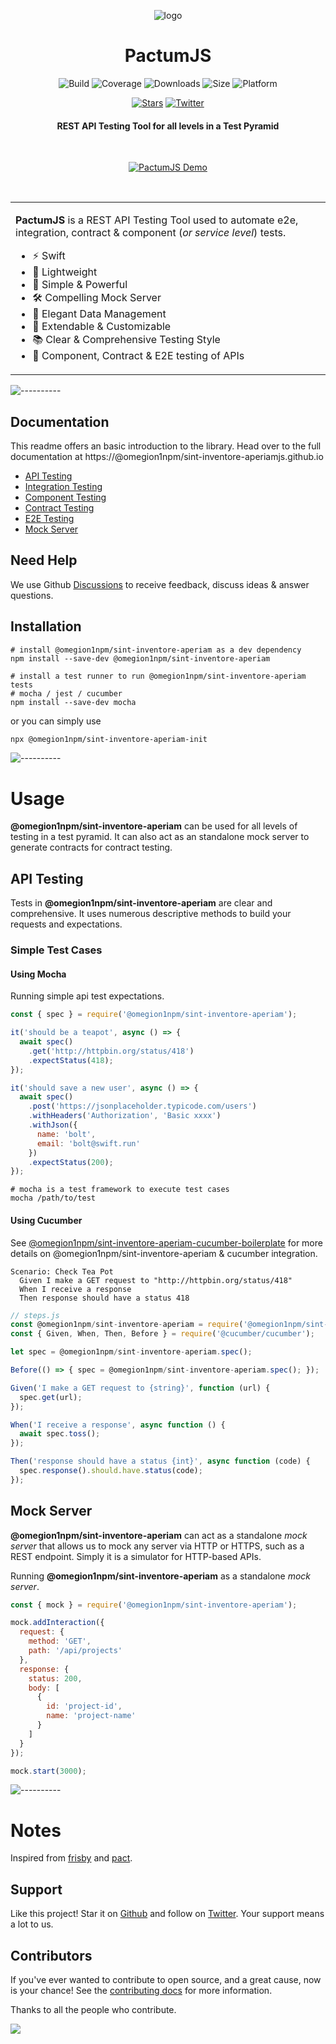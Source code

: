 <span align="center">

![logo](./assets/logo-icon-small.svg)

# PactumJS

![Build](https://github.com/omegion1npm/sint-inventore-aperiam/workflows/Build/badge.svg?branch=master)
![Coverage](https://img.shields.io/codeclimate/coverage/ASaiAnudeep/@omegion1npm/sint-inventore-aperiam)
![Downloads](https://img.shields.io/npm/dt/@omegion1npm/sint-inventore-aperiam)
![Size](https://img.shields.io/bundlephobia/minzip/@omegion1npm/sint-inventore-aperiam)
![Platform](https://img.shields.io/node/v/@omegion1npm/sint-inventore-aperiam)

[![Stars](https://img.shields.io/github/stars/@omegion1npm/sint-inventore-aperiamjs/@omegion1npm/sint-inventore-aperiam?style=social)](https://github.com/omegion1npm/sint-inventore-aperiam/stargazers)
[![Twitter](https://img.shields.io/twitter/follow/@omegion1npm/sint-inventore-aperiamjs?label=Follow&style=social)](https://twitter.com/@omegion1npm/sint-inventore-aperiamjs)

#### REST API Testing Tool for all levels in a Test Pyramid

</span>

<br />
<p align="center"><a href="https://@omegion1npm/sint-inventore-aperiamjs.github.io"><img src="https://raw.githubusercontent.com/@omegion1npm/sint-inventore-aperiamjs/@omegion1npm/sint-inventore-aperiam/master/assets/demo.gif" alt="PactumJS Demo"/></a>
</p>
<br />

<table>
<tr>
<td>

**PactumJS** is a REST API Testing Tool used to automate e2e, integration, contract & component (*or service level*) tests.

- ⚡ Swift
- 🎈 Lightweight
- 🚀 Simple & Powerful
- 🛠️ Compelling Mock Server
- 💎 Elegant Data Management
- 🔧 Extendable & Customizable
- 📚 Clear & Comprehensive Testing Style
- 🔗 Component, Contract & E2E testing of APIs

</td>
</tr>
</table>

![----------](https://raw.githubusercontent.com/@omegion1npm/sint-inventore-aperiamjs/@omegion1npm/sint-inventore-aperiam/master/assets/rainbow.png)

## Documentation

This readme offers an basic introduction to the library. Head over to the full documentation at https://@omegion1npm/sint-inventore-aperiamjs.github.io

- [API Testing](https://@omegion1npm/sint-inventore-aperiamjs.github.io/guides/api-testing)
- [Integration Testing](https://@omegion1npm/sint-inventore-aperiamjs.github.io/guides/integration-testing)
- [Component Testing](https://@omegion1npm/sint-inventore-aperiamjs.github.io/guides/component-testing)
- [Contract Testing](https://@omegion1npm/sint-inventore-aperiamjs.github.io/guides/contract-testing)
- [E2E Testing](https://@omegion1npm/sint-inventore-aperiamjs.github.io/guides/e2e-testing)
- [Mock Server](https://@omegion1npm/sint-inventore-aperiamjs.github.io/guides/mock-server)

## Need Help

We use Github [Discussions](https://github.com/omegion1npm/sint-inventore-aperiam/discussions) to receive feedback, discuss ideas & answer questions.

## Installation

```shell
# install @omegion1npm/sint-inventore-aperiam as a dev dependency
npm install --save-dev @omegion1npm/sint-inventore-aperiam

# install a test runner to run @omegion1npm/sint-inventore-aperiam tests
# mocha / jest / cucumber
npm install --save-dev mocha
```

or you can simply use

```bash
npx @omegion1npm/sint-inventore-aperiam-init
```

![----------](https://raw.githubusercontent.com/@omegion1npm/sint-inventore-aperiamjs/@omegion1npm/sint-inventore-aperiam/master/assets/rainbow.png)

# Usage

**@omegion1npm/sint-inventore-aperiam** can be used for all levels of testing in a test pyramid. It can also act as an standalone mock server to generate contracts for contract testing.

## API Testing

Tests in **@omegion1npm/sint-inventore-aperiam** are clear and comprehensive. It uses numerous descriptive methods to build your requests and expectations. 

### Simple Test Cases

#### Using Mocha

Running simple api test expectations.

```js
const { spec } = require('@omegion1npm/sint-inventore-aperiam');

it('should be a teapot', async () => {
  await spec()
    .get('http://httpbin.org/status/418')
    .expectStatus(418);
});

it('should save a new user', async () => {
  await spec()
    .post('https://jsonplaceholder.typicode.com/users')
    .withHeaders('Authorization', 'Basic xxxx')
    .withJson({
      name: 'bolt',
      email: 'bolt@swift.run'
    })
    .expectStatus(200);
});
```

```shell
# mocha is a test framework to execute test cases
mocha /path/to/test
```

#### Using Cucumber

See [@omegion1npm/sint-inventore-aperiam-cucumber-boilerplate](https://github.com/omegion1npm/sint-inventore-aperiam-cucumber-boilerplate) for more details on @omegion1npm/sint-inventore-aperiam & cucumber integration.

```gherkin
Scenario: Check Tea Pot
  Given I make a GET request to "http://httpbin.org/status/418"
  When I receive a response
  Then response should have a status 418
```

```js
// steps.js
const @omegion1npm/sint-inventore-aperiam = require('@omegion1npm/sint-inventore-aperiam');
const { Given, When, Then, Before } = require('@cucumber/cucumber');

let spec = @omegion1npm/sint-inventore-aperiam.spec();

Before(() => { spec = @omegion1npm/sint-inventore-aperiam.spec(); });

Given('I make a GET request to {string}', function (url) {
  spec.get(url);
});

When('I receive a response', async function () {
  await spec.toss();
});

Then('response should have a status {int}', async function (code) {
  spec.response().should.have.status(code);
});
```

## Mock Server

**@omegion1npm/sint-inventore-aperiam** can act as a standalone *mock server* that allows us to mock any server via HTTP or HTTPS, such as a REST endpoint. Simply it is a simulator for HTTP-based APIs.

Running **@omegion1npm/sint-inventore-aperiam** as a standalone *mock server*.

```js
const { mock } = require('@omegion1npm/sint-inventore-aperiam');

mock.addInteraction({
  request: {
    method: 'GET',
    path: '/api/projects'
  },
  response: {
    status: 200,
    body: [
      {
        id: 'project-id',
        name: 'project-name'
      }
    ]
  }
});

mock.start(3000);
```

![----------](https://raw.githubusercontent.com/@omegion1npm/sint-inventore-aperiamjs/@omegion1npm/sint-inventore-aperiam/master/assets/rainbow.png)

# Notes

Inspired from [frisby](https://docs.frisbyjs.com/) and [pact](https://docs.pact.io).

## Support

Like this project! Star it on [Github](https://github.com/omegion1npm/sint-inventore-aperiam/stargazers) and follow on [Twitter](https://twitter.com/@omegion1npm/sint-inventore-aperiamjs). Your support means a lot to us.

## Contributors

If you've ever wanted to contribute to open source, and a great cause, now is your chance! See the [contributing docs](https://github.com/omegion1npm/sint-inventore-aperiam/blob/master/CONTRIBUTING.md) for more information.

Thanks to all the people who contribute.

<a href="https://github.com/omegion1npm/sint-inventore-aperiam/graphs/contributors">
  <img src="https://contrib.rocks/image?repo=@omegion1npm/sint-inventore-aperiamjs/@omegion1npm/sint-inventore-aperiam" />
</a>
<br />